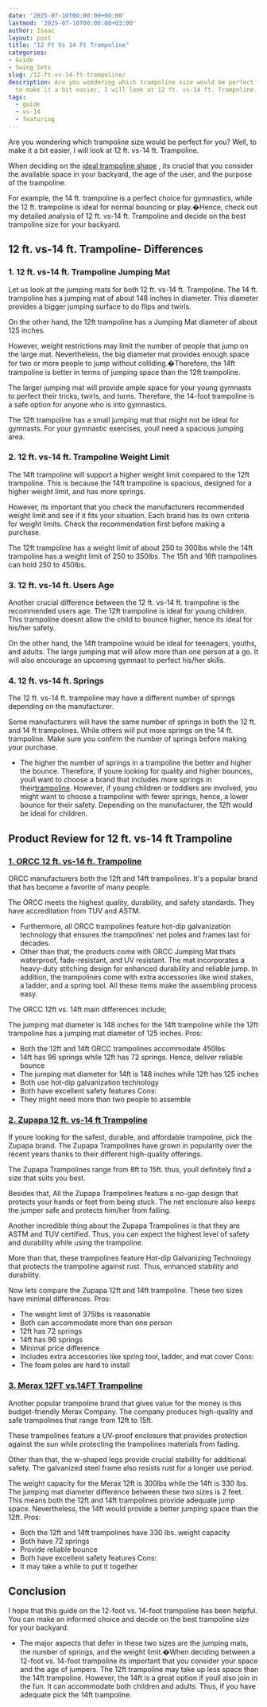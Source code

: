 ```yaml
---
date: '2025-07-10T00:00:00+00:00'
lastmod: '2025-07-10T00:00:00+03:00'
author: Isaac
layout: post
title: "12 Ft Vs 14 Ft Trampoline"
categories:
- Guide
- Swing Sets
slug: /12-ft-vs-14-ft-trampoline/
description: Are you wondering which trampoline size would be perfect for you? Well,
  to make it a bit easier, I will look at 12 ft. vs-14 ft. Trampoline.
tags: 
  - guide
  - vs-14
  - featuring
---
```

Are you wondering which trampoline size would be perfect for you? Well, to make it a bit easier, I will look at 12 ft. vs-14 ft. Trampoline.

When deciding on the
[ideal trampoline shape](https://pestpolicy.com/best-long-trampolines-for-gymnastics/)
, its crucial that you consider the available space in your backyard, the age of the user, and the purpose of the trampoline.

For example, the 14 ft. trampoline is a perfect choice for gymnastics, while the 12 ft. trampoline is ideal for normal bouncing or play.�Hence, check out my detailed analysis of 12 ft. vs-14 ft. Trampoline and decide on the best trampoline size for your backyard.
## 12 ft. vs-14 ft. Trampoline- Differences
### 1. 12 ft. vs-14 ft. Trampoline Jumping Mat
Let us look at the jumping mats for both 12 ft. vs-14 ft. Trampoline. The 14 ft. trampoline has a jumping mat of about 148 inches in diameter. This diameter provides a bigger jumping surface to do flips and twirls.

On the other hand, the 12ft trampoline has a Jumping Mat diameter of about 125 inches.

However, weight restrictions may limit the number of people that jump on the large mat. Nevertheless, the big diameter mat provides enough space for two or more people to jump without colliding.�Therefore, the 14ft trampoline is better in terms of jumping space than the 12ft trampoline.

The larger jumping mat will provide ample space for your young gymnasts to perfect their tricks, twirls, and turns. Therefore, the 14-foot trampoline is a safe option for anyone who is into gymnastics.

The 12ft trampoline has a small jumping mat that might not be ideal for gymnasts. For your gymnastic exercises, youll need a spacious jumping area.
### 2. 12 ft. vs-14 ft. Trampoline Weight Limit
The 14ft trampoline will support a higher weight limit compared to the 12ft trampoline. This is because the 14ft trampoline is spacious, designed for a higher weight limit, and has more springs.

However, its important that you check the manufacturers recommended weight limit and see if it fits your situation. Each brand has its own criteria for weight limits. Check the recommendation first before making a purchase.

The 12ft trampoline has a weight limit of about 250 to 300lbs while the 14ft trampoline has a weight limit of 250 to 350lbs. The 15ft and 16ft trampolines can hold 250 to 450lbs.
### 3. 12 ft. vs-14 ft. Users Age
Another crucial difference between the 12 ft. vs-14 ft. trampoline is the recommended users age. The 12ft trampoline is ideal for young children. This trampoline doesnt allow the child to bounce higher, hence its ideal for his/her safety.

On the other hand, the 14ft trampoline would be ideal for teenagers, youths, and adults. The large jumping mat will allow more than one person at a go. It will also encourage an upcoming gymnast to perfect his/her skills.
### 4. 12 ft. vs-14 ft. Springs
The 12 ft. vs-14 ft. trampoline may have a different number of springs depending on the manufacturer.

Some manufacturers will have the same number of springs in both the 12 ft. and 14 ft trampolines. While others will put more springs on the 14 ft. trampoline. Make sure you confirm the number of springs before making your purchase.
- The higher the number of springs in a trampoline the better and higher the bounce. Therefore, if youre looking for quality and higher bounces, youll want to choose a brand that includes more springs in their[trampoline](https://pestpolicy.com/small-trampoline-for-toddlers/).
However, if young children or toddlers are involved, you might want to choose a trampoline with fewer springs, hence, a lower bounce for their safety. Depending on the manufacturer, the 12ft would be ideal for children.
## Product Review for 12 ft. vs-14 ft Trampoline
### [1. ORCC 12 ft. vs-14 ft. Trampoline](https://www.amazon.com/dp/B01IBNPKSY/?tag=p-policy-20)
ORCC manufacturers both the 12ft and 14ft trampolines. It's a popular brand that has become a favorite of many people.

The ORCC meets the highest quality, durability, and safety standards. They have accreditation from TUV and ASTM.
- Furthermore, all ORCC trampolines feature hot-dip galvanization technology that ensures the trampolines' net poles and frames last for decades.
- Other than that, the products come with ORCC Jumping Mat thats waterproof, fade-resistant, and UV resistant. The mat incorporates a heavy-duty stitching design for enhanced durability and reliable jump.
In addition, the trampolines come with extra accessories like wind stakes, a ladder, and a spring tool. All these items make the assembling process easy.

The ORCC 12ft vs. 14ft main differences include;

The jumping mat diameter is 148 inches for the 14ft trampoline while the 12ft trampoline has a jumping mat diameter of 125 inches.
Pros:
- Both the 12ft and 14ft ORCC trampolines accommodate 450lbs
- 14ft has 96 springs while 12ft has 72 springs. Hence, deliver reliable bounce
- The jumping mat diameter for 14ft is 148 inches while 12ft has 125 inches
- Both use hot-dip galvanization technology
- Both have excellent safety features
Cons:
- They might need more than two people to assemble
### [2. Zupapa 12 ft. vs-14 ft Trampoline](https://www.amazon.com/dp/B00GLP7MOA/?tag=p-policy-20)
If youre looking for the safest, durable, and affordable trampoline, pick the Zupapa brand. The Zupapa Trampolines have grown in popularity over the recent years thanks to their different high-quality offerings.

The Zupapa Trampolines range from 8ft to 15ft. thus, youll definitely find a size that suits you best.

Besides that, All the Zupapa Trampolines feature a no-gap design that protects your hands or feet from being stuck. The net enclosure also keeps the jumper safe and protects him/her from falling.

Another incredible thing about the Zupapa Trampolines is that they are ASTM and TUV certified. Thus, you can expect the highest level of safety and durability while using the trampoline.

More than that, these trampolines feature Hot-dip Galvanizing Technology that protects the trampoline against rust. Thus, enhanced stability and durability.

Now lets compare the Zupapa 12ft and 14ft trampoline. These two sizes have minimal differences.
Pros:
- The weight limit of 375lbs is reasonable
- Both can accommodate more than one person
- 12ft has 72 springs
- 14ft has 96 springs
- Minimal price difference
- Includes extra accessories like spring tool, ladder, and mat cover
Cons:
- The foam poles are hard to install
### [3. Merax 12FT vs.14FT Trampoline](https://www.amazon.com/dp/B07R44XP7Y/?tag=p-policy-20)
Another popular trampoline brand that gives value for the money is this budget-friendly Merax Company. The company produces high-quality and safe trampolines that range from 12ft to 15ft.

These trampolines feature a UV-proof enclosure that provides protection against the sun while protecting the trampolines materials from fading.

Other than that, the w-shaped legs provide crucial stability for additional safety. The galvanized steel frame also resists rust for a longer use period.

The weight capacity for the Merax 12ft is 300lbs while the 14ft is 330 lbs. The jumping mat diameter difference between these two sizes is 2 feet. This means both the 12ft and 14ft trampolines provide adequate jump space. Nevertheless, the 14ft would provide a better jumping space than the 12ft.
Pros:
- Both the 12ft and 14ft trampolines have 330 lbs. weight capacity
- Both have 72 springs
- Provide reliable bounce
- Both have excellent safety features
Cons:
- It may take a while to put it together
## Conclusion
I hope that this guide on the 12-foot vs. 14-foot trampoline has been helpful. You can make an informed choice and decide on the best trampoline size for your backyard.
- The major aspects that defer in these two sizes are the jumping mats, the number of springs, and the weight limit.�When deciding between a 12-foot vs. 14-foot trampoline its important that you consider your space and the age of jumpers. The 12ft trampoline may take up less space than the 14ft trampoline.
However, the 14ft is a great option if youll also join in the fun. It can accommodate both children and adults. Thus, if you have adequate pick the 14ft trampoline.

